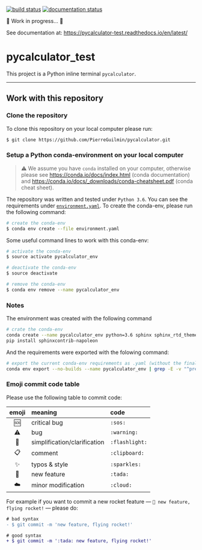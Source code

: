 [![build status](https://travis-ci.com/PierreGuilmin/pycalculator_test.svg?branch=master)](https://travis-ci.com/PierreGuilmin/pycalculator_test)
[![documentation status](https://readthedocs.org/projects/pycalculator-test/badge/?version=latest)](https://pycalculator-test.readthedocs.io/en/latest/?badge=latest)

:construction: Work in progress... :construction:

See documentation at: https://pycalculator-test.readthedocs.io/en/latest/

# pycalculator_test

This project is a Python inline terminal `pycalculator`.

***

## Work with this repository

### Clone the repository

To clone this repository on your local computer please run:
```bash
$ git clone https://github.com/PierreGuilmin/pycalculator.git
```



### Setup a Python conda-environment on your local computer

> :warning: We assume you have `conda` installed on your computer, otherwise please see https://conda.io/docs/index.html (conda documentation) and https://conda.io/docs/_downloads/conda-cheatsheet.pdf (conda cheat sheet).

The repository was written and tested under `Python 3.6`. You can see the requirements under [`environment.yaml`](environment.yaml). To create the conda-env, please run the following command:
```bash
# create the conda-env
$ conda env create --file environment.yaml
```

Some useful command lines to work with this conda-env:
```bash
# activate the conda-env
$ source activate pycalculator_env

# deactivate the conda-env
$ source deactivate

# remove the conda-env
$ conda env remove --name pycalculator_env
```

### Notes
The environment was created with the following command
```bash
# crate the conda-env
conda create --name pycalculator_env python=3.6 sphinx sphinx_rtd_theme
pip install sphinxcontrib-napoleon
```

And the requirements were exported with the folowing command:
```bash
# export the current conda-env requirements as .yaml (without the final "prefix: ..." line and some useless not available on Linux MacOS specific libraries)
conda env export --no-builds --name pycalculator_env | grep -E -v "^prefix|libcxx|libcxxabi" > environment.yaml
```

### Emoji commit code table

Please use the following table to commit code:

| emoji        | meaning                      | code           |
| :----------: | :--------------------------- | :------------- |
| :sos:        | critical bug                 | `:sos:`        |
| :warning:    | bug                          | `:warning:`    |
| :flashlight: | simplification/clarification | `:flashlight:` |
| :clipboard:  | comment                      | `:clipboard:`  |
| :sparkles:   | typos & style                | `:sparkles:`   |
| :tada:       | new feature                  | `:tada:`       |
| :cloud:      | minor modification           | `:cloud:`      |

For example if you want to commit a new rocket feature — `🎉 new feature, flying rocket!` — please do:
```diff
# bad syntax
- $ git commit -m 'new feature, flying rocket!'

# good syntax
+ $ git commit -m ':tada: new feature, flying rocket!'
```

